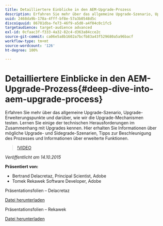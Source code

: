```yaml
---
title: Detailliertere Einblicke in den AEM-Upgrade-Prozess
description: Erfahren Sie mehr über das allgemeine Upgrade-Szenario, Upgrade-Erweiterungspunkte und darüber, wie wir die Upgrade-Mechanismen testen. Lernen Sie einige der technischen Herausforderungen im Zusammenhang mit Upgrades kennen. Hier erhalten Sie Informationen über mögliche Upgrade- und Sidegrade-Szenarien, Tipps zur Beschleunigung des Prozesses und Informationen über erweiterte Funktionen.
uuid: 2468da9b-178a-4fff-bf8e-57a3b0548d5c
discoiquuid: 86781dba-fe73-46f9-a5d0-a4f04c0c1fc5
targetaudience: target-audience advanced
exl-id: 0cfaac3f-f333-4a32-82c4-d363a84cce2c
source-git-commit: ca06e5a8b1602a7bcfb83a43f529680a5a96bacf
workflow-type: tm+mt
source-wordcount: '126'
ht-degree: 100%

---
```


# Detailliertere Einblicke in den AEM-Upgrade-Prozess{#deep-dive-into-aem-upgrade-process}

Erfahren Sie mehr über das allgemeine Upgrade-Szenario, Upgrade-Erweiterungspunkte und darüber, wie wir die Upgrade-Mechanismen testen. Lernen Sie einige der technischen Herausforderungen im Zusammenhang mit Upgrades kennen. Hier erhalten Sie Informationen über mögliche Upgrade- und Sidegrade-Szenarien, Tipps zur Beschleunigung des Prozesses und Informationen über erweiterte Funktionen.

>[!VIDEO](https://video.tv.adobe.com/v/19376/?quality=9)

*Veröffentlicht am 14.10.2015*

**Präsentiert von:**

* Bertrand Delacretaz, Principal Scientist, Adobe
* Tomek Rekawek Software Developer, Adobe

Präsentationsfolien – Delacretaz

[Datei herunterladen](assets/aemgems-upgrades-2015-bdelacretaz.pdf)

Präsentationsfolien – Rekawek

[Datei herunterladen](assets/aemgems-upgrades-2015-trekaewk.pdf)
<!--
[Get back to the Overview](https://helpx.adobe.com/experience-manager/kt/eseminars/gems/aem-index.html)
-->
